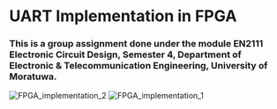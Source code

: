 # UART Implementation in FPGA

### This is a group assignment done under the module EN2111 Electronic Circuit Design, Semester 4, Department of Electronic & Telecommunication Engineering, University of Moratuwa.

![FPGA_implementation_2](https://github.com/LasithaAmarasinghe/UART-Implementation-in-FPGA/assets/106037441/4ae7d45a-a7f6-4b81-a7ee-f8a5093ec8c7)
![FPGA_implementation_1](https://github.com/LasithaAmarasinghe/UART-Implementation-in-FPGA/assets/106037441/8969af24-c3e0-4dd7-b030-180dc51fed0a)
